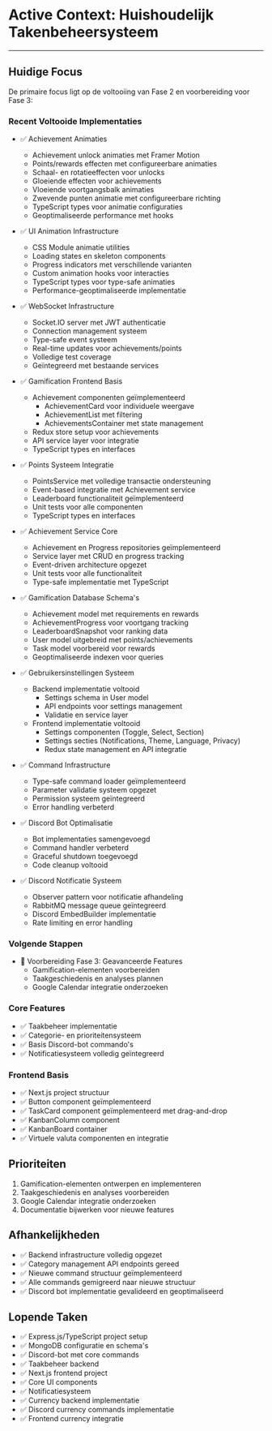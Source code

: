 # Active Context: Huishoudelijk Takenbeheersysteem

---

## Huidige Focus
De primaire focus ligt op de voltooiing van Fase 2 en voorbereiding voor Fase 3:

### Recent Voltooide Implementaties
- ✅ Achievement Animaties
  * Achievement unlock animaties met Framer Motion
  * Points/rewards effecten met configureerbare animaties
  * Schaal- en rotatieeffecten voor unlocks
  * Gloeiende effecten voor achievements
  * Vloeiende voortgangsbalk animaties
  * Zwevende punten animatie met configureerbare richting
  * TypeScript types voor animatie configuraties
  * Geoptimaliseerde performance met hooks


- ✅ UI Animation Infrastructure
  * CSS Module animatie utilities
  * Loading states en skeleton components
  * Progress indicators met verschillende varianten
  * Custom animation hooks voor interacties
  * TypeScript types voor type-safe animaties
  * Performance-geoptimaliseerde implementatie

- ✅ WebSocket Infrastructure
  * Socket.IO server met JWT authenticatie
  * Connection management systeem
  * Type-safe event systeem
  * Real-time updates voor achievements/points
  * Volledige test coverage
  * Geïntegreerd met bestaande services

- ✅ Gamification Frontend Basis
  * Achievement componenten geïmplementeerd
    - AchievementCard voor individuele weergave
    - AchievementList met filtering
    - AchievementsContainer met state management
  * Redux store setup voor achievements
  * API service layer voor integratie
  * TypeScript types en interfaces

- ✅ Points Systeem Integratie
  * PointsService met volledige transactie ondersteuning
  * Event-based integratie met Achievement service
  * Leaderboard functionaliteit geïmplementeerd
  * Unit tests voor alle componenten
  * TypeScript types en interfaces

- ✅ Achievement Service Core
  * Achievement en Progress repositories geïmplementeerd
  * Service layer met CRUD en progress tracking
  * Event-driven architecture opgezet
  * Unit tests voor alle functionaliteit
  * Type-safe implementatie met TypeScript

- ✅ Gamification Database Schema's
  * Achievement model met requirements en rewards
  * AchievementProgress voor voortgang tracking
  * LeaderboardSnapshot voor ranking data
  * User model uitgebreid met points/achievements
  * Task model voorbereid voor rewards
  * Geoptimaliseerde indexen voor queries

- ✅ Gebruikersinstellingen Systeem
  * Backend implementatie voltooid
    - Settings schema in User model
    - API endpoints voor settings management
    - Validatie en service layer
  * Frontend implementatie voltooid
    - Settings componenten (Toggle, Select, Section)
    - Settings secties (Notifications, Theme, Language, Privacy)
    - Redux state management en API integratie

- ✅ Command Infrastructure
  * Type-safe command loader geïmplementeerd
  * Parameter validatie systeem opgezet
  * Permission systeem geïntegreerd
  * Error handling verbeterd

- ✅ Discord Bot Optimalisatie
  * Bot implementaties samengevoegd
  * Command handler verbeterd
  * Graceful shutdown toegevoegd
  * Code cleanup voltooid

- ✅ Discord Notificatie Systeem
  * Observer pattern voor notificatie afhandeling
  * RabbitMQ message queue geïntegreerd
  * Discord EmbedBuilder implementatie
  * Rate limiting en error handling

### Volgende Stappen
- 🔄 Voorbereiding Fase 3: Geavanceerde Features
  * Gamification-elementen voorbereiden
  * Taakgeschiedenis en analyses plannen
  * Google Calendar integratie onderzoeken

### Core Features
- ✅ Taakbeheer implementatie
- ✅ Categorie- en prioriteitensysteem
- ✅ Basis Discord-bot commando's
- ✅ Notificatiesysteem volledig geïntegreerd

### Frontend Basis
- ✅ Next.js project structuur
- ✅ Button component geïmplementeerd
- ✅ TaskCard component geïmplementeerd met drag-and-drop
- ✅ KanbanColumn component
- ✅ KanbanBoard container
- ✅ Virtuele valuta componenten en integratie

## Prioriteiten
1. Gamification-elementen ontwerpen en implementeren
2. Taakgeschiedenis en analyses voorbereiden
3. Google Calendar integratie onderzoeken
4. Documentatie bijwerken voor nieuwe features

## Afhankelijkheden
- ✅ Backend infrastructure volledig opgezet
- ✅ Category management API endpoints gereed
- ✅ Nieuwe command structuur geïmplementeerd
- ✅ Alle commands gemigreerd naar nieuwe structuur
- ✅ Discord bot implementatie gevalideerd en geoptimaliseerd

## Lopende Taken
- ✅ Express.js/TypeScript project setup
- ✅ MongoDB configuratie en schema's
- ✅ Discord-bot met core commands
- ✅ Taakbeheer backend
- ✅ Next.js frontend project
- ✅ Core UI components
- ✅ Notificatiesysteem
- ✅ Currency backend implementatie
- ✅ Discord currency commands implementatie
- ✅ Frontend currency integratie